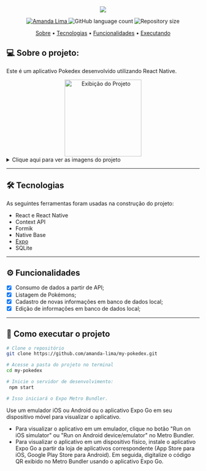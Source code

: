 

<!--Banner e logo-->

<div align="center">
<img src="https://archives.bulbagarden.net/media/upload/4/4b/Pok%C3%A9dex_logo.png">
</div>

<!-- Badges -->
<p align="center">
   <a href="https://www.linkedin.com/in/amanda-limasobrinho/">
      <img alt="Amanda Lima" src="https://img.shields.io/badge/-Amanda Lima-3D3398?style=flat&logo=Linkedin&logoColor=white" />
   </a>
  <img alt="GitHub language count" src="https://img.shields.io/github/languages/count/amanda-lima/my-pokedex?color=3D3398"/>
  <img alt="Repository size" src="https://img.shields.io/github/repo-size/amanda-lima/my-pokedex?color=3D3398"/>
</p>

<!-- Indice-->
<p align="center">
 <a href="#-sobre-o-projeto">Sobre</a> •
 <a href="#-tecnologias">Tecnologias</a> •
  <a href="#-funcionalidades">Funcionalidades</a> •
 <a href="#-como-executar-o-projeto">Executando</a> 


## 💻 Sobre o projeto:

Este é um aplicativo Pokedex desenvolvido utilizando React Native.

<div align="center">
  <img src="./assets/showcase.gif" alt="Exibição do Projeto" width="200"/>
</div>

<details>
<summary>Clique aqui para ver as imagens do projeto</summary>
<div align="center">
  <img src="https://i.imgur.com/Iz3rgVO.jpg" alt="Captura de Tela 1" width="200"/>
  <img src="https://i.imgur.com/8477IqR.jpg" alt="Captura de Tela 2" width="200"/>
  <img src="https://i.imgur.com/Lvt2DyN.jpg" alt="Captura de Tela 3" width="200"/>
  <img src="https://i.imgur.com/EeVUSWZ.jpg" alt="Captura de Tela 4" width="200"/>
</div>
</details>



---

## 🛠 Tecnologias

As seguintes ferramentas foram usadas na construção do projeto:

- React e React Native
- Context API
- Formik
- Native Base
- [Expo](https://expo.dev/)
- SQLite

---

## ⚙️ Funcionalidades

  - [x]  Consumo de dados a partir de API;
  - [x]  Listagem de Pokémons;
  - [x]  Cadastro de novas informações em banco de dados local;
  - [x]  Edição de informações em banco de dados local;

---


## 🚀 Como executar o projeto

``` bash
# Clone o repositório
git clone https://github.com/amanda-lima/my-pokedex.git

# Acesse a pasta do projeto no terminal
cd my-pokedex

# Inicie o servidor de desenvolvimento:
 npm start

# Isso iniciará o Expo Metro Bundler.
```

Use um emulador iOS ou Android ou o aplicativo Expo Go em seu dispositivo móvel para visualizar o aplicativo.

- Para visualizar o aplicativo em um emulador, clique no botão "Run on iOS simulator" ou "Run on Android device/emulator" no Metro Bundler.
- Para visualizar o aplicativo em um dispositivo físico, instale o aplicativo Expo Go a partir da loja de aplicativos correspondente (App Store para iOS, Google Play Store para Android). Em seguida, digitalize o código QR exibido no Metro Bundler usando o aplicativo Expo Go.